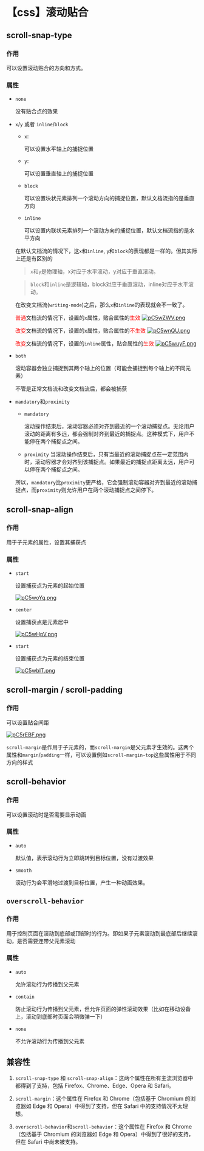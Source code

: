 <!--
 * @Author: yangxin yangxin@weiling.cn
 * @Date: 2023-07-15 10:36:58
 * @LastEditors: yangxin yangxin@weiling.cn
 * @LastEditTime: 2023-07-15 17:05:52
 * @FilePath: \md\【css】滚动.md
 * @Description: 这是默认设置,请设置`customMade`, 打开koroFileHeader查看配置 进行设置: https://github.com/OBKoro1/koro1FileHeader/wiki/%E9%85%8D%E7%BD%AE
-->
# 【css】滚动贴合

## scroll-snap-type

### 作用

可以设置滚动贴合的方向和方式。

### 属性

- `none`

    没有贴合点的效果

- `x`/`y` 或者 `inline`/`block`

    - `x`: 
        
        可以设置水平轴上的捕捉位置
    
    - `y`: 
        
        可以设置垂直轴上的捕捉位置
    
    - `block`
        
        可以设置块状元素排列一个滚动方向的捕捉位置，默认文档流指的是垂直方向

    - `inline`
        
        可以设置内联状元素排列一个滚动方向的捕捉位置，默认文档流指的是水平方向

    在默认文档流的情况下，这`x`和`inline`, `y`和`block`的表现都是一样的。但其实际上还是有区别的

    > `x`和`y`是物理轴，x对应于水平滚动，y对应于垂直滚动。

    > `block`和`inline`是逻辑轴，block对应于垂直滚动，inline对应于水平滚动。

    在改变文档流(`writing-mode`)之后，那么`x`和`inline`的表现就会不一致了。

    <font color=red>普通</font>文档流的情况下，设置的`x`属性，贴合属性的<font color=red>生效</font>
    [![pC5wZWV.png](https://s1.ax1x.com/2023/07/15/pC5wZWV.png)](https://imgse.com/i/pC5wZWV)

    
    <font color=red>改变</font>文档流的情况下，设置的`x`属性，贴合属性的<font color=red>不生效</font>
    [![pC5wnQU.png](https://s1.ax1x.com/2023/07/15/pC5wnQU.png)](https://imgse.com/i/pC5wnQU)
    
    <font color=red>改变</font>文档流的情况下，设置的`inline`属性，贴合属性的<font color=red>生效</font>
    [![pC5wuyF.png](https://s1.ax1x.com/2023/07/15/pC5wuyF.png)](https://imgse.com/i/pC5wuyF)


- `both`

   滚动容器会独立捕捉到其两个轴上的位置（可能会捕捉到每个轴上的不同元素）

   不管是正常文档流和改变文档流后，都会被捕获

- `mandatory`和`proximity`

    - `mandatory`    

        滚动操作结束后，滚动容器必须对齐到最近的一个滚动捕捉点。无论用户滚动的距离有多远，都会强制对齐到最近的捕捉点。这种模式下，用户不能停在两个捕捉点之间。

    - `proximity`
        当滚动操作结束后，只有当最近的滚动捕捉点在一定范围内时，滚动容器才会对齐到该捕捉点。如果最近的捕捉点距离太远，用户可以停在两个捕捉点之间。

    所以，`mandatory`比`proximity`更严格，它会强制滚动容器对齐到最近的滚动捕捉点，而`proximity`则允许用户在两个滚动捕捉点之间停下。

## scroll-snap-align

### 作用

用于子元素的属性，设置其捕获点

### 属性

- `start`

    设置捕获点为元素的起始位置

    [![pC5woYq.png](https://s1.ax1x.com/2023/07/15/pC5woYq.png)](https://imgse.com/i/pC5woYq)

- `center`

    设置捕获点是元素居中

    [![pC5wHpV.png](https://s1.ax1x.com/2023/07/15/pC5wHpV.png)](https://imgse.com/i/pC5wHpV)

- `start`

    设置捕获点为元素的结束位置

    [![pC5wblT.png](https://s1.ax1x.com/2023/07/15/pC5wblT.png)](https://imgse.com/i/pC5wblT)    

## scroll-margin / scroll-padding

### 作用

可以设置贴合间距

[![pC5rEBF.png](https://s1.ax1x.com/2023/07/15/pC5rEBF.png)](https://imgse.com/i/pC5rEBF)

`scroll-margin`是作用于子元素的，而`scroll-margin`是父元素才生效的。这两个属性和`margin`/`padding`一样，可以设置例如`scroll-margin-top`这些属性用于不同方向的样式

## scroll-behavior

### 作用

可以设置滚动时是否需要显示动画

### 属性

- `auto`

    默认值，表示滚动行为立即跳转到目标位置，没有过渡效果

- `smooth`

    滚动行为会平滑地过渡到目标位置，产生一种动画效果。

## `overscroll-behavior`

### 作用

用于控制页面在滚动到底部或顶部时的行为。即如果子元素滚动到最底部后继续滚动，是否需要连带父元素滚动

### 属性

- `auto`

    允许滚动行为传播到父元素
    
- `contain`

    防止滚动行为传播到父元素，但允许页面的弹性滚动效果（比如在移动设备上，滚动到底部时页面会稍微弹一下）
    
- `none`

    不允许滚动行为传播到父元素

## 兼容性

1. `scroll-snap-type` 和 `scroll-snap-align`：这两个属性在所有主流浏览器中都得到了支持，包括 Firefox、Chrome、Edge、Opera 和 Safari。

2. `scroll-margin`：这个属性在 Firefox 和 Chrome（包括基于 Chromium 的浏览器如 Edge 和 Opera）中得到了支持，但在 Safari 中的支持情况不太理想。

3. `overscroll-behavior`和`scroll-behavior`：这个属性在 Firefox 和 Chrome（包括基于 Chromium 的浏览器如 Edge 和 Opera）中得到了很好的支持，但在 Safari 中尚未被支持。